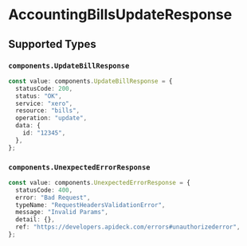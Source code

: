 # AccountingBillsUpdateResponse


## Supported Types

### `components.UpdateBillResponse`

```typescript
const value: components.UpdateBillResponse = {
  statusCode: 200,
  status: "OK",
  service: "xero",
  resource: "bills",
  operation: "update",
  data: {
    id: "12345",
  },
};
```

### `components.UnexpectedErrorResponse`

```typescript
const value: components.UnexpectedErrorResponse = {
  statusCode: 400,
  error: "Bad Request",
  typeName: "RequestHeadersValidationError",
  message: "Invalid Params",
  detail: {},
  ref: "https://developers.apideck.com/errors#unauthorizederror",
};
```

